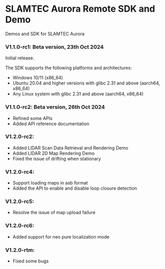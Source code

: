 # SLAMTEC Aurora Remote SDK and Demo
Demos and SDK for SLAMTEC Aurora

### V1.1.0-rc1: Beta version, 23th Oct 2024
Initial release. 

The SDK supports the following platforms and architectures:
- Windows 10/11 (x86_64)
- Ubuntu 20.04 and higher versions with glibc 2.31 and above (aarch64, x86_64)
- Any Linux system with glibc 2.31 and above (aarch64, x86_64)

### V1.1.0-rc2: Beta version, 26th Oct 2024
- Refined some APIs
- Added API reference documentation


### V1.2.0-rc2:
- Added LIDAR Scan Data Retrieval and Rendering Demo
- Added LIDAR 2D Map Rendering Demo
- Fixed the issue of drifting when stationary

### V1.2.0-rc4:
- Support loading maps in asb format
- Added the API to enable and disable loop closure detection

### V1.2.0-rc5:

- Resolve the issue of map upload failure

### V1.2.0-rc6:

- Added support for neo pure localization mode

### V1.2.0-rtm:

- Fixed some bugs